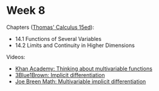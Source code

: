 # Week 8

Chapters ([Thomas' Calculus 15ed](https://annas-archive.org/md5/ca33a08bbe2ed2ef4769d8ff9fbdde41)):
- 14.1 Functions of Several Variables
- 14.2 Limits and Continuity in Higher Dimensions

Videos:
- [Khan Academy: Thinking about multivariable functions](https://www.khanacademy.org/math/multivariable-calculus/thinking-about-multivariable-function)
- [3Blue1Brown: Implicit differentiation](https://www.youtube.com/watch?v=qb40J4N1fa4)
- [Joe Breen Math: Multivariable implicit differentiation ](https://www.youtube.com/watch?v=rsskwNy6ZXQ)